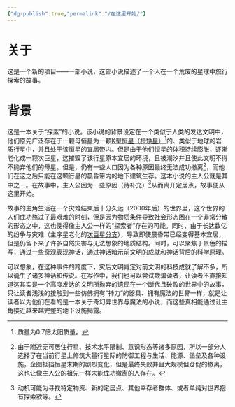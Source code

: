 ```yaml
---
{"dg-publish":true,"permalink":"/在这里开始/"}
---
```


# 关于
这是一个新的项目——一部小说，这部小说描述了一个人在一个荒废的星球中旅行探索的故事。
# 背景
这是一本关于“探索”的小说。该小说的背景设定在一个类似于人类的发达文明中，他们原先广泛存在于一颗母恒星为一颗[K型恒星（橙矮星）](https://baike.baidu.com/item/橙矮星/6181045)[^1]的、类似于地球的岩质行星中，并且处于该恒星的宜居带内。但是由于他们恒星的体积持续膨胀，逐渐老化成一颗次巨星，这摧毁了该行星原本宜居的环境，且被潮汐并且使此文明不得不抛弃他们的母星。但是，仍有一些人口因为各种原因最终无法成功撤离[^2]，而他们在这之后只能在这颗行星的晨昏带内的地下建筑生存。这本小说的主人公就是其中之一。在故事中，主人公因为一些原因（待补充）[^3]从而离开定居点，故事便从这里开始。

[^1]: 质量为0.7倍太阳质量。
[^2]: 由于附近无可居住行星、技术水平限制、意识形态等诸多原因，所以一部分人选择了在当前行星上修筑大量行星际的防御工程与生活、能源、堡垒及各种设施，企图抵挡恒星末期的剧烈变化，但是最终失败并且大规模但仓促的撤离，这也让像主人公的祖先一样未能成功撤离的人存在。
[^3]: 动机可能为寻找特定物资、新的定居点、其他幸存者群体、或者单纯对世界抱有探索欲等。

故事的主角生活在一个灾难结束后十分久远（2000年后）的世界里，这个世界的人们成功熬过了最艰难的时刻，但是因为物质条件导致社会形态困在一个非常分散的形态之中，这也使得像主人公一样的“探索者”存在的可能。同时，由于长达数亿的纷争与灾难（主序星老化的[次巨星分支](https://zh.wikipedia.org/zh-cn/%E6%AC%A1%E5%B7%A8%E6%98%9F#%E6%AC%A1%E5%B7%A8%E6%98%9F%E5%88%86%E6%94%AF)），导致即使晨昏带已经变得基本宜居，但是仍留下来了许多自然灾害与无法想象的地质结构。同时，可以聚焦于景色的描写，通过一些奇观表现神话，通过神话暗示前文明的成就和神话背后的科学原理。

可以想象，在这种事件的跨度下，灾后文明肯定对前文明的科技成就了解不多，所以诞生了诸多神话和传说。在写作中，我们也可以尝试欺骗读者，让读者不直接知道这其实是一个高度发达的文明所抛弃的遗民在一个断代且破败的世界中的故事，只让读者浅浅的接触到一些仿佛拥有“神力”的器具、拥有魔法的世界一样，就是让读者以为他们在看的是一本关于奇幻异世界与魔法的小说，而这些真相能通过让主角接近越来越完整的地下设施揭露。